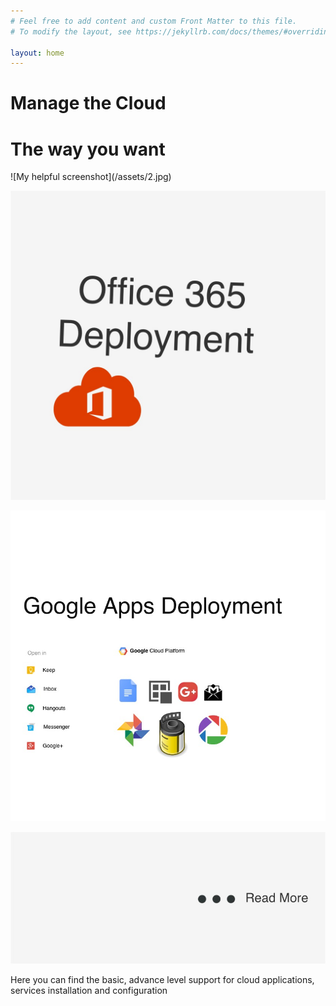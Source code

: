 ```yaml
---
# Feel free to add content and custom Front Matter to this file.
# To modify the layout, see https://jekyllrb.com/docs/themes/#overriding-theme-defaults

layout: home
---
```




<h1> Manage the Cloud </h1>


<h1>The way you want</h1>
![My helpful screenshot](/assets/2.jpg)



![My helpful screenshot](/assets/o365.jpg)




![My helpful screenshot](/assets/gsuite.jpg)


<a href="https://cloudenes.com/services/">![My helpful screenshot](/assets/more.jpg)</a>


<p> Here you can find the basic, advance level support for cloud applications, services installation and configuration</p>


